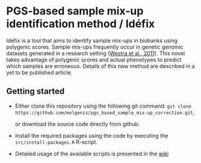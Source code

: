 # PGS-based sample mix-up identification method / Idéfix

Idéfix is a tool that aims to identify sample mix-ups in biobanks using polygenic scores.
Sample mix-ups frequently occur in genetic genomic datasets generated in a research setting ([Westra et al., 2011](http://bioinformatics.oxfordjournals.org/content/27/15/2104)). This novel takes advantage of polygenic scores
and actual phenotypes to predict which samples are erroneous. Details of this new method are described in a yet to be published article.

## Getting started

- Either clone this repository using the following git command: 
  `git clone https://github.com/molgenis/pgs_based_sample_mix-up_correction.git`, 
  
  or download the source code directly from github.

- Install the required packages using the code by executing the `src/install-packages.R` R-script.

- Detailed usage of the available scripts is presented in the [wiki](www.github.com/molgenis/systemsgenetics/wiki/PGS-based-mixup-identification)